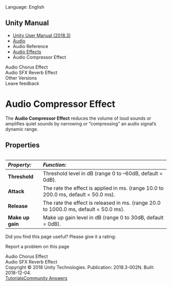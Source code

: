 
<div class="current toggle" data-target=".lang-list">
<div class="lbl">Language: <span class="b">English</span>
</div>
<div class="arrow"></div>
</div>
<div class="lang-list" style="display:none;"><ul>
<li><a href="/Manual/class-AudioCompressor.html">English</a></li>
<li><a href="/ja/current/Manual/class-AudioCompressor.html">日本語</a></li>
<li><a href="/es/current/Manual/class-AudioCompressor.html">Español</a></li>
<li><a href="/kr/current/Manual/class-AudioCompressor.html">한국어</a></li>
<li><a href="/ru/current/Manual/class-AudioCompressor.html">Русский</a></li>
</ul></div>
</div>
</div></div>
</div>
<div id="master-wrapper" class="master-wrapper clear">
<div id="sidebar" class="sidebar"><div class="sidebar-wrap"><div class="content"><div class="sidebar-menu"><div class="toc"><h2>Unity Manual</h2></div></div></div></div></div>
<div id="content-wrap" class="content-wrap"><div class="content-block"><div class="content">
<div class="section">
<div class="breadcrumbs clear"><ul>
<li><a href="UnityManual.html">Unity User Manual (2018.3)</a></li>
<li><a href="Audio.html">Audio</a></li>
<li>Audio Reference</li>
<li><a href="class-AudioEffectMixer.html">Audio Effects</a></li>
<li>Audio Compressor Effect</li>
</ul></div>
<div class="mb20"><div class="nextprev clear">
<div class="icon tt left mr1" data-distance="-40|-30|top">
<span class="prev"><a href="class-AudioChorusEffect.html"></a></span><div class="tip">Audio Chorus Effect</div>
</div>
<div class="icon tt right" data-distance="-40|-30|top">
<span class="next"><a href="class-AudioReverbEffect.html"></a></span><div class="tip">Audio SFX Reverb Effect</div>
</div>
</div></div>
<div class="otherversionswrapper" onmouseover="setOtherVersionsDisplay(true)" onmouseout="setOtherVersionsDisplay(false)">
<a>Other Versions</a><div class="otherversionscontent" id="OtherVersionsContent" style="display: none;">Cannot access other versions offline!</div>
</div>
<div class="scrollToFeedback"><a id="scrollToFeedback">Leave feedback</a></div>
<h1>Audio Compressor Effect</h1>
<!--BeginSwitchLink--><!--EndSwitchLink-->
<div class="clear"></div>

<p>The <strong>Audio Compressor Effect</strong> reduces the volume of loud sounds or amplifies quiet sounds by narrowing or “compressing” an audio signal’s dynamic range.</p>

<h2>Properties</h2>

<figure>
<img src="../uploads/Main/AudioCompressorEffect.png" alt="">
</figure>

<table>
<colgroup>
<col style="text-align:left;">
<col style="text-align:left;">
</colgroup>

<thead>
<tr>
	<th style="text-align:left;"><strong><em>Property:</em></strong></th>
	<th style="text-align:left;"><strong><em>Function:</em></strong></th>
</tr>
</thead>

<tbody>
<tr>
	<td style="text-align:left;"><strong>Threshold</strong></td>
	<td style="text-align:left;">Threshold level in dB (range 0 to –60dB, default = 0dB).</td>
</tr>
<tr>
	<td style="text-align:left;"><strong>Attack</strong></td>
	<td style="text-align:left;">The rate the effect is applied in ms. (range 10.0 to 200.0 ms, default = 50.0 ms).</td>
</tr>
<tr>
	<td style="text-align:left;"><strong>Release</strong></td>
	<td style="text-align:left;">The rate the effect is released in ms. (range 20.0 to 1000.0 ms, default = 50.0 ms).</td>
</tr>
<tr>
	<td style="text-align:left;"><strong>Make up gain</strong></td>
	<td style="text-align:left;">Make up gain level in dB (range 0 to 30dB, default = 0dB).</td>
</tr>
</tbody>
</table>

<div class="feedbackbox" id="feedbackbox">
<div id="rating"><p>Did you find this page useful? Please give it a rating:<br><div id="ratecontent" class="c-rating"></div>
</p></div>
<div id="ratingThanks" style="display:none"><p>Thanks for rating this page!</p></div>
<div id="problem"><p><a name="problem">Report a problem on this page</a></p></div>
<div id="problemType" style="display:none"><p>What kind of problem would you like to report?<ul type="problems">
<li><a name="needcode" id="problemneedcode">This page needs code samples</a></li>
<li><a name="code" id="problemcode">Code samples do not work</a></li>
<li><a name="missing" id="problemmissing">Information is missing</a></li>
<li><a name="incorrect" id="problemincorrect">Information is incorrect</a></li>
<li><a name="unclear" id="problemunclear">Information is unclear or confusing</a></li>
<li><a name="language" id="problemlanguage">There is a spelling/grammar error on this page</a></li>
<li><a name="other" id="problemother">Something else</a></li>
</ul>
<p><known_issues><p>Is something described here not working as you expect it to? It might be a <b>Known Issue</b>. Please check with the Issue Tracker at <a href="https://issuetracker.unity3d.com">issuetracker.unity3d.com</a>.</p></known_issues></p>
</p></div>
<div id="problemThanks" style="display:none"><p>Thanks for letting us know! This page has been marked for review based on your feedback.<br><br>If you have time, you can provide more information to help us fix the problem faster.<br><br><a id="problemThanksMoreInfoButton">Provide more information</a><br>
</p></div>
<div id="problemMoreInfo" style="display:none">
<p id="problemNeedCodeForm" style="display:none">You've told us this page needs code samples. If you'd like to help us further, you could provide a code sample, or tell us about what kind of code sample you'd like to see:</p>
<p id="problemCodeForm" style="display:none">You've told us there are code samples on this page which don't work. If you know how to fix it, or have something better we could use instead, please let us know:</p>
<p id="problemMissingForm" style="display:none">You've told us there is information missing from this page. Please tell us more about what's missing:</p>
<p id="problemIncorrectForm" style="display:none">You've told us there is incorrect information on this page. If you know what we should change to make it correct, please tell us:</p>
<p id="problemUnclearForm" style="display:none">You've told us this page has unclear or confusing information. Please tell us more about what you found unclear or confusing, or let us know how we could make it clearer:</p>
<p id="problemLanguageForm" style="display:none">You've told us there is a spelling or grammar error on this page. Please tell us what's wrong:</p>
<p id="problemOtherForm" style="display:none">You've told us this page has a problem. Please tell us more about what's wrong:</p>
<form>
<textarea id="problemFormSuggestionField" cols="40" rows="5"></textarea><input type="hidden" id="problemFormDescription"><input type="submit" id="problemFormDescriptionSubmit" value="Submit">
</form>
</div>
<div id="problemMoreInfoThanks" style="display:none"><p>Thanks for helping to make the Unity documentation better!</p></div>
<script>InitialiseStarRating();</script>
</div>
<div class="nextprev clear">
<div class="icon tt left mr1" data-distance="-40|-30|top">
<span class="prev"><a href="class-AudioChorusEffect.html"></a></span><div class="tip">Audio Chorus Effect</div>
</div>
<div class="icon tt right" data-distance="-40|-30|top">
<span class="next"><a href="class-AudioReverbEffect.html"></a></span><div class="tip">Audio SFX Reverb Effect</div>
</div>
</div>
</div>
<div class="footer-wrapper"><div class="footer clear">
<div class="copy">Copyright © 2018 Unity Technologies. Publication: 2018.3-002N. Built: 2018-12-04.</div>
<div class="menu">
<a href="https://unity3d.com/learn">Tutorials</a><a href="https://answers.unity3d.com">Community Answers</